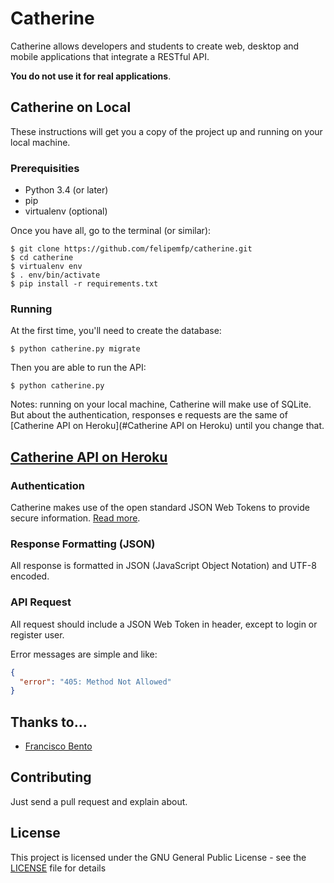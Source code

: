 # Catherine

Catherine allows developers and students to create web, desktop and mobile applications that integrate a RESTful API.

**You do not use it for real applications**.

## Catherine on Local

These instructions will get you a copy of the project up and running on your local machine.

### Prerequisities

- Python 3.4 (or later)
- pip
- virtualenv (optional)

Once you have all, go to the terminal (or similar):

```
$ git clone https://github.com/felipemfp/catherine.git
$ cd catherine
$ virtualenv env
$ . env/bin/activate
$ pip install -r requirements.txt
```

### Running

At the first time, you'll need to create the database:

```
$ python catherine.py migrate
```

Then you are able to run the API:

```
$ python catherine.py
```

Notes: running on your local machine, Catherine will make use of SQLite. But about the authentication, responses e requests are the same of [Catherine API on Heroku](#Catherine API on Heroku) until you change that.

## [Catherine API on Heroku](//catherine-api.herokuapp.com/)

### Authentication
Catherine makes use of the open standard JSON Web Tokens to provide secure information. [Read more](https://jwt.io/introduction/).

### Response Formatting (JSON)
All response is formatted in JSON (JavaScript Object Notation) and UTF-8 encoded.

### API Request

All request should include a JSON Web Token in header, except to login or register user.

Error messages are simple and like:

```json
{
  "error": "405: Method Not Allowed"
}
```

## Thanks to...

- [Francisco Bento](//github.com/chicobentojr)

## Contributing

Just send a pull request and explain about.

## License

This project is licensed under the GNU General Public License - see the [LICENSE](LICENSE) file for details
